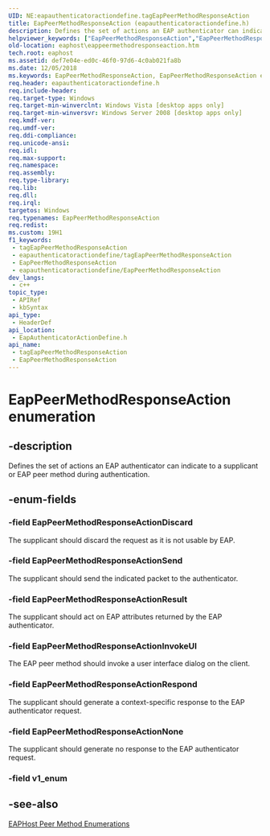 ```yaml
---
UID: NE:eapauthenticatoractiondefine.tagEapPeerMethodResponseAction
title: EapPeerMethodResponseAction (eapauthenticatoractiondefine.h)
description: Defines the set of actions an EAP authenticator can indicate to a supplicant or EAP peer method during authentication.
helpviewer_keywords: ["EapPeerMethodResponseAction","EapPeerMethodResponseAction enumeration [EAPHost]","EapPeerMethodResponseActionDiscard","EapPeerMethodResponseActionInvokeUI","EapPeerMethodResponseActionNone","EapPeerMethodResponseActionRespond","EapPeerMethodResponseActionResult","EapPeerMethodResponseActionSend","eapauthenticatoractiondefine/EapPeerMethodResponseAction","eapauthenticatoractiondefine/EapPeerMethodResponseActionDiscard","eapauthenticatoractiondefine/EapPeerMethodResponseActionInvokeUI","eapauthenticatoractiondefine/EapPeerMethodResponseActionNone","eapauthenticatoractiondefine/EapPeerMethodResponseActionRespond","eapauthenticatoractiondefine/EapPeerMethodResponseActionResult","eapauthenticatoractiondefine/EapPeerMethodResponseActionSend","eaphost.eappeermethodresponseaction"]
old-location: eaphost\eappeermethodresponseaction.htm
tech.root: eaphost
ms.assetid: def7e04e-ed0c-46f0-97d6-4c0ab021fa8b
ms.date: 12/05/2018
ms.keywords: EapPeerMethodResponseAction, EapPeerMethodResponseAction enumeration [EAPHost], EapPeerMethodResponseActionDiscard, EapPeerMethodResponseActionInvokeUI, EapPeerMethodResponseActionNone, EapPeerMethodResponseActionRespond, EapPeerMethodResponseActionResult, EapPeerMethodResponseActionSend, eapauthenticatoractiondefine/EapPeerMethodResponseAction, eapauthenticatoractiondefine/EapPeerMethodResponseActionDiscard, eapauthenticatoractiondefine/EapPeerMethodResponseActionInvokeUI, eapauthenticatoractiondefine/EapPeerMethodResponseActionNone, eapauthenticatoractiondefine/EapPeerMethodResponseActionRespond, eapauthenticatoractiondefine/EapPeerMethodResponseActionResult, eapauthenticatoractiondefine/EapPeerMethodResponseActionSend, eaphost.eappeermethodresponseaction
req.header: eapauthenticatoractiondefine.h
req.include-header: 
req.target-type: Windows
req.target-min-winverclnt: Windows Vista [desktop apps only]
req.target-min-winversvr: Windows Server 2008 [desktop apps only]
req.kmdf-ver: 
req.umdf-ver: 
req.ddi-compliance: 
req.unicode-ansi: 
req.idl: 
req.max-support: 
req.namespace: 
req.assembly: 
req.type-library: 
req.lib: 
req.dll: 
req.irql: 
targetos: Windows
req.typenames: EapPeerMethodResponseAction
req.redist: 
ms.custom: 19H1
f1_keywords:
 - tagEapPeerMethodResponseAction
 - eapauthenticatoractiondefine/tagEapPeerMethodResponseAction
 - EapPeerMethodResponseAction
 - eapauthenticatoractiondefine/EapPeerMethodResponseAction
dev_langs:
 - c++
topic_type:
 - APIRef
 - kbSyntax
api_type:
 - HeaderDef
api_location:
 - EapAuthenticatorActionDefine.h
api_name:
 - tagEapPeerMethodResponseAction
 - EapPeerMethodResponseAction
---
```


# EapPeerMethodResponseAction enumeration


## -description

Defines the set of actions an EAP authenticator can indicate to a supplicant or EAP peer method during authentication.

## -enum-fields

### -field EapPeerMethodResponseActionDiscard

The supplicant should discard the request as it is not usable by EAP.

### -field EapPeerMethodResponseActionSend

The supplicant should send the indicated packet to the authenticator.

### -field EapPeerMethodResponseActionResult

The supplicant should act on EAP attributes returned by the EAP authenticator.

### -field EapPeerMethodResponseActionInvokeUI

The EAP peer method should invoke a user interface dialog on the client.

### -field EapPeerMethodResponseActionRespond

The supplicant should generate a  context-specific response to the EAP authenticator request.

### -field EapPeerMethodResponseActionNone

The supplicant should generate no  response to the EAP authenticator request.

### -field v1_enum

## -see-also

[EAPHost Peer Method Enumerations](/windows/win32/eaphost/eap-host-peer-method-enumerations)

